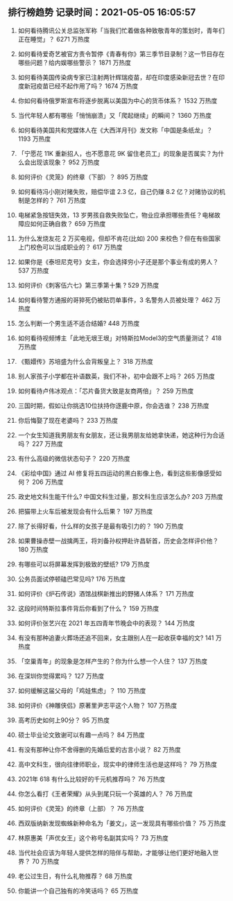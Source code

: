 
## 排行榜趋势 记录时间：2021-05-05 16:05:57
  
  1. 如何看待腾讯公关总监张军称「当我们忙着做各种致敬青年的策划时，青年们正在睡觉」？ 6271 万热度
    
  2. 如何看待爱奇艺被官方责令暂停《青春有你》第三季节目录制？这一节目存在哪些问题？给内娱哪些警示？ 1871 万热度
    
  3. 如何看待美国传染病专家已注射两针辉瑞疫苗，却在印度感染新冠去世？在印度新冠疫苗已经不起作用了吗？ 1674 万热度
    
  4. 你如何看待俄罗斯宣布将逐步脱离以美国为中心的货币体系？ 1532 万热度
    
  5. 当代年轻人都有哪些「悄悄崩溃」又「爬起继续」的瞬间？ 1360 万热度
    
  6. 如何看待美国共和党媒体人在《大西洋月刊》发文称「中国是条纸龙」？ 1193 万热度
    
  7. 「宁愿花 11K 重新招人，也不愿意花 9K 留住老员工」的现象是否属实？为什么会出现该现象？ 952 万热度
    
  8. 如何评价《灵笼》的终章（下部）？ 895 万热度
    
  9. 如何看待冯小刚对赌失败，赔偿华谊 2.3 亿，自己仍赚 8.2 亿？对赌协议的机制是怎样的？ 761 万热度
    
  10. 电梯紧急按钮失效，13 岁男孩自救失败坠亡，物业应承担哪些责任？电梯故障应如何正确自救？ 659 万热度
    
  11. 为什么发烧友花 2 万买电视，但却不肯花(比如) 200 来校色？但在有些国家上门校色可以当成职业的？ 617 万热度
    
  12. 如果你是《泰坦尼克号》女主，你会选择穷小子还是那个事业有成的男人？ 537 万热度
    
  13. 如何评价《刺客伍六七》第三季第十集 ? 529 万热度
    
  14. 如何看待警方通报的哥猝死仍被贴罚单事件，3 名警务人员被处理？ 462 万热度
    
  15. 怎么判断一个男生适不适合结婚? 448 万热度
    
  16. 如何看待视频博主「此地无垠王垠」对特斯拉Model3的空气质量测试？ 418 万热度
    
  17. 《甄嬛传》苏培盛为什么会背叛皇上？ 318 万热度
    
  18. 别人家孩子小学都在补语数英，我们不补，初中会跟不上吗？ 265 万热度
    
  19. 如何看待卢伟冰观点：「芯片备货大致是友商两倍」？ 259 万热度
    
  20. 三国时期，假如让你挑选10位扶持你逐鹿中原，你会选谁？ 238 万热度
    
  21. 你后悔娶了现在老婆吗？ 233 万热度
    
  22. 一个女生知道我男朋友有女朋友，还让我男朋友给她拿快递，她这种行为合适吗？ 227 万热度
    
  23. 有什么高级的微信状态句子？ 220 万热度
    
  24. 《彩绘中国》通过 AI 修复将五四运动的黑白影像上色，看到这些影像感受如何？ 206 万热度
    
  25. 政史地文科生能干什么? 中国文科生过量，那文科生应该怎么办? 203 万热度
    
  26. 把猫带上火车后被发现会有什么后果？ 197 万热度
    
  27. 除了长得好看，什么样的女孩子是最有吸引力的？ 190 万热度
    
  28. 如果曹操赤壁一战擒两王，将刘备孙权押赴许昌斩首，历史会怎样评价他？ 180 万热度
    
  29. 有哪些可以将屏幕发挥到极致的壁纸? 179 万热度
    
  30. 公务员面试停顿磕巴常见吗? 176 万热度
    
  31. 如何评价《炉石传说》酒馆战棋新推出的野猪人体系？ 171 万热度
    
  32. 这段时间特斯拉事件背后你看到了什么？ 159 万热度
    
  33. 如何评价张艺兴在 2021 年五四青年节晚会中的表现？ 144 万热度
    
  34. 有没有那种追妻火葬场还追不回来，女主跟别人在一起收获幸福的文? 141 万热度
    
  35. 「空巢青年」的现象是怎样产生的？你为什么想一个人住？ 137 万热度
    
  36. 在深圳你觉得累吗？ 127 万热度
    
  37. 如何缓解这届父母的「鸡娃焦虑」？ 110 万热度
    
  38. 如何评价《神雕侠侣》原著里尹志平这个人物？ 107 万热度
    
  39. 高考历史如何上90分？ 95 万热度
    
  40. 硕士毕业论文致谢可以有趣一点吗？ 84 万热度
    
  41. 有没有那种让你不舍得删的先婚后爱的古言小说？ 82 万热度
    
  42. 高中文科生，很向往律师职业，现实中的律师生活也是这样吗？ 79 万热度
    
  43. 2021年 618 有什么比较好的千元机推荐吗？ 76 万热度
    
  44. 你怎么看打《王者荣耀》从头到尾只玩一个英雄的人？ 76 万热度
    
  45. 如何评价《灵笼》的终章（上部）？ 76 万热度
    
  46. 西双版纳新发现蜘蛛新种命名为「姜文」，这一发现具有哪些价值？ 75 万热度
    
  47. 林原惠美「声优女王」这个称号名副其实吗？ 73 万热度
    
  48. 当代社会应该为年轻人提供怎样的陪伴与帮助，才能够让他们更好地融入世界？ 70 万热度
    
  49. 老公过生日，有什么礼物推荐？ 68 万热度
    
  50. 你能讲一个自己独有的冷笑话吗？ 65 万热度
    